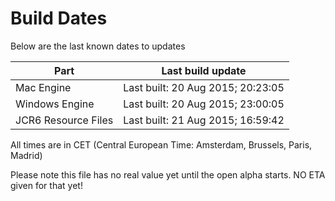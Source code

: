 # Build Dates

Below are the last known dates to updates

Part | Last build update
-----|-----
Mac Engine | Last built: 20 Aug 2015; 20:23:05
Windows Engine | Last built: 20 Aug 2015; 23:00:05
JCR6 Resource Files | Last built: 21 Aug 2015; 16:59:42
All times are in CET (Central European Time: Amsterdam, Brussels, Paris, Madrid)


Please note this file has no real value yet until the open alpha starts. NO ETA given for that yet!
